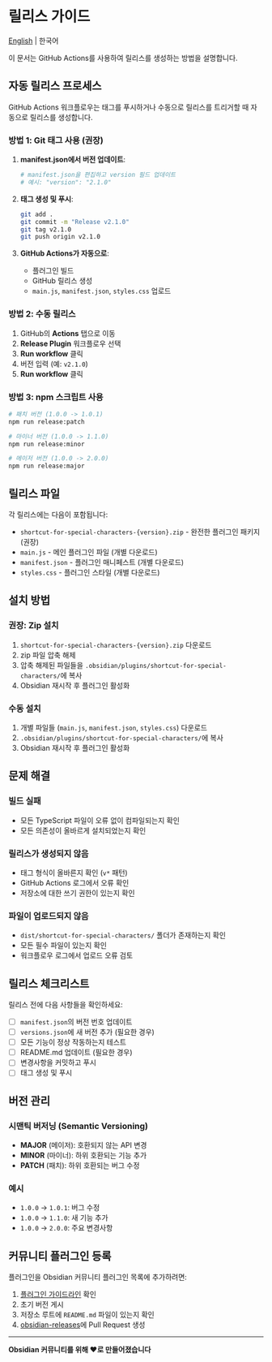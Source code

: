 # 릴리스 가이드

[English](RELEASE.md) | 한국어

이 문서는 GitHub Actions를 사용하여 릴리스를 생성하는 방법을 설명합니다.

## 자동 릴리스 프로세스

GitHub Actions 워크플로우는 태그를 푸시하거나 수동으로 릴리스를 트리거할 때 자동으로 릴리스를 생성합니다.

### 방법 1: Git 태그 사용 (권장)

1. **manifest.json에서 버전 업데이트**:
   ```bash
   # manifest.json을 편집하고 version 필드 업데이트
   # 예시: "version": "2.1.0"
   ```

2. **태그 생성 및 푸시**:
   ```bash
   git add .
   git commit -m "Release v2.1.0"
   git tag v2.1.0
   git push origin v2.1.0
   ```

3. **GitHub Actions가 자동으로**:
   - 플러그인 빌드
   - GitHub 릴리스 생성
   - `main.js`, `manifest.json`, `styles.css` 업로드

### 방법 2: 수동 릴리스

1. GitHub의 **Actions** 탭으로 이동
2. **Release Plugin** 워크플로우 선택
3. **Run workflow** 클릭
4. 버전 입력 (예: `v2.1.0`)
5. **Run workflow** 클릭

### 방법 3: npm 스크립트 사용

```bash
# 패치 버전 (1.0.0 -> 1.0.1)
npm run release:patch

# 마이너 버전 (1.0.0 -> 1.1.0)
npm run release:minor

# 메이저 버전 (1.0.0 -> 2.0.0)
npm run release:major
```

## 릴리스 파일

각 릴리스에는 다음이 포함됩니다:
- `shortcut-for-special-characters-{version}.zip` - 완전한 플러그인 패키지 (권장)
- `main.js` - 메인 플러그인 파일 (개별 다운로드)
- `manifest.json` - 플러그인 매니페스트 (개별 다운로드)
- `styles.css` - 플러그인 스타일 (개별 다운로드)

## 설치 방법

### 권장: Zip 설치
1. `shortcut-for-special-characters-{version}.zip` 다운로드
2. zip 파일 압축 해제
3. 압축 해제된 파일들을 `.obsidian/plugins/shortcut-for-special-characters/`에 복사
4. Obsidian 재시작 후 플러그인 활성화

### 수동 설치
1. 개별 파일들 (`main.js`, `manifest.json`, `styles.css`) 다운로드
2. `.obsidian/plugins/shortcut-for-special-characters/`에 복사
3. Obsidian 재시작 후 플러그인 활성화

## 문제 해결

### 빌드 실패
- 모든 TypeScript 파일이 오류 없이 컴파일되는지 확인
- 모든 의존성이 올바르게 설치되었는지 확인

### 릴리스가 생성되지 않음
- 태그 형식이 올바른지 확인 (`v*` 패턴)
- GitHub Actions 로그에서 오류 확인
- 저장소에 대한 쓰기 권한이 있는지 확인

### 파일이 업로드되지 않음
- `dist/shortcut-for-special-characters/` 폴더가 존재하는지 확인
- 모든 필수 파일이 있는지 확인
- 워크플로우 로그에서 업로드 오류 검토

## 릴리스 체크리스트

릴리스 전에 다음 사항들을 확인하세요:

- [ ] `manifest.json`의 버전 번호 업데이트
- [ ] `versions.json`에 새 버전 추가 (필요한 경우)
- [ ] 모든 기능이 정상 작동하는지 테스트
- [ ] README.md 업데이트 (필요한 경우)
- [ ] 변경사항을 커밋하고 푸시
- [ ] 태그 생성 및 푸시

## 버전 관리

### 시맨틱 버저닝 (Semantic Versioning)
- **MAJOR** (메이저): 호환되지 않는 API 변경
- **MINOR** (마이너): 하위 호환되는 기능 추가
- **PATCH** (패치): 하위 호환되는 버그 수정

### 예시
- `1.0.0` → `1.0.1`: 버그 수정
- `1.0.0` → `1.1.0`: 새 기능 추가
- `1.0.0` → `2.0.0`: 주요 변경사항

## 커뮤니티 플러그인 등록

플러그인을 Obsidian 커뮤니티 플러그인 목록에 추가하려면:

1. [플러그인 가이드라인](https://docs.obsidian.md/Plugins/Releasing/Plugin+guidelines) 확인
2. 초기 버전 게시
3. 저장소 루트에 `README.md` 파일이 있는지 확인
4. [obsidian-releases](https://github.com/obsidianmd/obsidian-releases)에 Pull Request 생성

---

**Obsidian 커뮤니티를 위해 ❤️로 만들어졌습니다**
